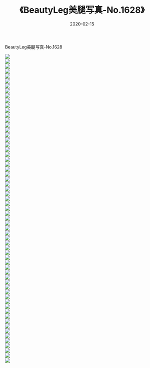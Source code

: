 ﻿---
layout: post
title:  《BeautyLeg美腿写真-No.1628》
date:   2020-02-15
img: http://img.660000.xyz/Sharelink/网络美图/2020/BeautyLeg美腿写真-No.1628/000.jpg
categories: [美女, 清纯, 唯美]
---

BeautyLeg美腿写真-No.1628

  ![](http://img.660000.xyz/Sharelink/网络美图/2020/BeautyLeg美腿写真-No.1628/001.jpg) <br> ![](http://img.660000.xyz/Sharelink/网络美图/2020/BeautyLeg美腿写真-No.1628/002.jpg) <br> ![](http://img.660000.xyz/Sharelink/网络美图/2020/BeautyLeg美腿写真-No.1628/003.jpg) <br> ![](http://img.660000.xyz/Sharelink/网络美图/2020/BeautyLeg美腿写真-No.1628/004.jpg) <br> ![](http://img.660000.xyz/Sharelink/网络美图/2020/BeautyLeg美腿写真-No.1628/005.jpg) <br> ![](http://img.660000.xyz/Sharelink/网络美图/2020/BeautyLeg美腿写真-No.1628/006.jpg) <br> ![](http://img.660000.xyz/Sharelink/网络美图/2020/BeautyLeg美腿写真-No.1628/007.jpg) <br> ![](http://img.660000.xyz/Sharelink/网络美图/2020/BeautyLeg美腿写真-No.1628/008.jpg) <br> ![](http://img.660000.xyz/Sharelink/网络美图/2020/BeautyLeg美腿写真-No.1628/009.jpg) <br> ![](http://img.660000.xyz/Sharelink/网络美图/2020/BeautyLeg美腿写真-No.1628/010.jpg) <br> ![](http://img.660000.xyz/Sharelink/网络美图/2020/BeautyLeg美腿写真-No.1628/011.jpg) <br> ![](http://img.660000.xyz/Sharelink/网络美图/2020/BeautyLeg美腿写真-No.1628/012.jpg) <br> ![](http://img.660000.xyz/Sharelink/网络美图/2020/BeautyLeg美腿写真-No.1628/013.jpg) <br> ![](http://img.660000.xyz/Sharelink/网络美图/2020/BeautyLeg美腿写真-No.1628/014.jpg) <br> ![](http://img.660000.xyz/Sharelink/网络美图/2020/BeautyLeg美腿写真-No.1628/015.jpg) <br> ![](http://img.660000.xyz/Sharelink/网络美图/2020/BeautyLeg美腿写真-No.1628/016.jpg) <br> ![](http://img.660000.xyz/Sharelink/网络美图/2020/BeautyLeg美腿写真-No.1628/017.jpg) <br> ![](http://img.660000.xyz/Sharelink/网络美图/2020/BeautyLeg美腿写真-No.1628/018.jpg) <br> ![](http://img.660000.xyz/Sharelink/网络美图/2020/BeautyLeg美腿写真-No.1628/019.jpg) <br> ![](http://img.660000.xyz/Sharelink/网络美图/2020/BeautyLeg美腿写真-No.1628/020.jpg) <br> ![](http://img.660000.xyz/Sharelink/网络美图/2020/BeautyLeg美腿写真-No.1628/021.jpg) <br> ![](http://img.660000.xyz/Sharelink/网络美图/2020/BeautyLeg美腿写真-No.1628/022.jpg) <br> ![](http://img.660000.xyz/Sharelink/网络美图/2020/BeautyLeg美腿写真-No.1628/023.jpg) <br> ![](http://img.660000.xyz/Sharelink/网络美图/2020/BeautyLeg美腿写真-No.1628/024.jpg) <br> ![](http://img.660000.xyz/Sharelink/网络美图/2020/BeautyLeg美腿写真-No.1628/025.jpg) <br> ![](http://img.660000.xyz/Sharelink/网络美图/2020/BeautyLeg美腿写真-No.1628/026.jpg) <br> ![](http://img.660000.xyz/Sharelink/网络美图/2020/BeautyLeg美腿写真-No.1628/027.jpg) <br> ![](http://img.660000.xyz/Sharelink/网络美图/2020/BeautyLeg美腿写真-No.1628/028.jpg) <br> ![](http://img.660000.xyz/Sharelink/网络美图/2020/BeautyLeg美腿写真-No.1628/029.jpg) <br> ![](http://img.660000.xyz/Sharelink/网络美图/2020/BeautyLeg美腿写真-No.1628/030.jpg) <br> ![](http://img.660000.xyz/Sharelink/网络美图/2020/BeautyLeg美腿写真-No.1628/031.jpg) <br> ![](http://img.660000.xyz/Sharelink/网络美图/2020/BeautyLeg美腿写真-No.1628/032.jpg) <br> ![](http://img.660000.xyz/Sharelink/网络美图/2020/BeautyLeg美腿写真-No.1628/033.jpg) <br> ![](http://img.660000.xyz/Sharelink/网络美图/2020/BeautyLeg美腿写真-No.1628/034.jpg) <br> ![](http://img.660000.xyz/Sharelink/网络美图/2020/BeautyLeg美腿写真-No.1628/035.jpg) <br> ![](http://img.660000.xyz/Sharelink/网络美图/2020/BeautyLeg美腿写真-No.1628/036.jpg) <br> ![](http://img.660000.xyz/Sharelink/网络美图/2020/BeautyLeg美腿写真-No.1628/037.jpg) <br> ![](http://img.660000.xyz/Sharelink/网络美图/2020/BeautyLeg美腿写真-No.1628/038.jpg) <br> ![](http://img.660000.xyz/Sharelink/网络美图/2020/BeautyLeg美腿写真-No.1628/039.jpg) <br> ![](http://img.660000.xyz/Sharelink/网络美图/2020/BeautyLeg美腿写真-No.1628/040.jpg) <br> ![](http://img.660000.xyz/Sharelink/网络美图/2020/BeautyLeg美腿写真-No.1628/041.jpg) <br> ![](http://img.660000.xyz/Sharelink/网络美图/2020/BeautyLeg美腿写真-No.1628/042.jpg) <br> ![](http://img.660000.xyz/Sharelink/网络美图/2020/BeautyLeg美腿写真-No.1628/043.jpg) <br> ![](http://img.660000.xyz/Sharelink/网络美图/2020/BeautyLeg美腿写真-No.1628/044.jpg) <br> ![](http://img.660000.xyz/Sharelink/网络美图/2020/BeautyLeg美腿写真-No.1628/045.jpg) <br> ![](http://img.660000.xyz/Sharelink/网络美图/2020/BeautyLeg美腿写真-No.1628/046.jpg) <br> ![](http://img.660000.xyz/Sharelink/网络美图/2020/BeautyLeg美腿写真-No.1628/047.jpg) <br> ![](http://img.660000.xyz/Sharelink/网络美图/2020/BeautyLeg美腿写真-No.1628/048.jpg) <br> ![](http://img.660000.xyz/Sharelink/网络美图/2020/BeautyLeg美腿写真-No.1628/049.jpg) <br> ![](http://img.660000.xyz/Sharelink/网络美图/2020/BeautyLeg美腿写真-No.1628/050.jpg) <br> ![](http://img.660000.xyz/Sharelink/网络美图/2020/BeautyLeg美腿写真-No.1628/051.jpg) <br> ![](http://img.660000.xyz/Sharelink/网络美图/2020/BeautyLeg美腿写真-No.1628/052.jpg) <br> ![](http://img.660000.xyz/Sharelink/网络美图/2020/BeautyLeg美腿写真-No.1628/053.jpg) <br> ![](http://img.660000.xyz/Sharelink/网络美图/2020/BeautyLeg美腿写真-No.1628/054.jpg) <br> ![](http://img.660000.xyz/Sharelink/网络美图/2020/BeautyLeg美腿写真-No.1628/055.jpg) <br> ![](http://img.660000.xyz/Sharelink/网络美图/2020/BeautyLeg美腿写真-No.1628/056.jpg) <br> ![](http://img.660000.xyz/Sharelink/网络美图/2020/BeautyLeg美腿写真-No.1628/057.jpg) <br> ![](http://img.660000.xyz/Sharelink/网络美图/2020/BeautyLeg美腿写真-No.1628/058.jpg) <br> ![](http://img.660000.xyz/Sharelink/网络美图/2020/BeautyLeg美腿写真-No.1628/059.jpg) <br> ![](http://img.660000.xyz/Sharelink/网络美图/2020/BeautyLeg美腿写真-No.1628/060.jpg) <br> ![](http://img.660000.xyz/Sharelink/网络美图/2020/BeautyLeg美腿写真-No.1628/061.jpg) <br> ![](http://img.660000.xyz/Sharelink/网络美图/2020/BeautyLeg美腿写真-No.1628/062.jpg) <br> ![](http://img.660000.xyz/Sharelink/网络美图/2020/BeautyLeg美腿写真-No.1628/063.jpg) <br>